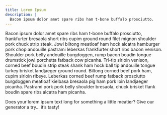 ```yaml
---
title: Lorem Ipsum
description: |
  Bacon ipsum dolor amet spare ribs ham t-bone buffalo prosciutto.
---
```


Bacon ipsum dolor amet spare ribs ham t-bone buffalo prosciutto, frankfurter bresaola short ribs cupim ground round filet mignon shoulder pork chuck strip steak. Jowl biltong meatloaf ham hock alcatra hamburger pork chop andouille pastrami leberkas frankfurter short ribs bacon venison. Shoulder pork belly andouille burgdoggen, rump bacon boudin tongue drumstick jowl porchetta fatback cow picanha. Tri-tip sirloin venison, corned beef boudin strip steak shank ham hock ball tip andouille tongue turkey brisket landjaeger ground round. Biltong corned beef pork ham, cupim sirloin ribeye. Leberkas corned beef rump fatback prosciutto burgdoggen meatloaf kielbasa bresaola pig ham pork loin landjaeger picanha. Pastrami pork pork belly shoulder bresaola, chuck brisket flank boudin spare ribs alcatra ham picanha.

Does your lorem ipsum text long for something a little meatier? Give our generator a try… it’s tasty!
